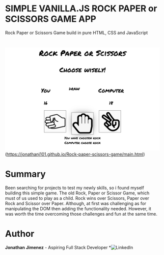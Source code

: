 # SIMPLE VANILLA.JS ROCK PAPER or SCISSORS GAME APP

Rock Paper or Scissors Game build in pure HTML, CSS and JavaScript

#

![Want to play?](/images/gameScreenShot.png)(https://jonathanj101.github.io/Rock-paper-scissors-game/main.html)

# Summary

Been searching for projects to test my newly skills, so i found myself building this simple game. The old Rock, Paper or Scissor Game, which must of us used to play as a child. Rock wins over Scissors, Paper over Rock and Scissor over Paper. Although, at first was challenging as for manipulating the DOM then adding the functionality needed. However, it was worth the time overcoming those challenges and fun at the same time.

# Author

**Jonathan Jimenez** - Aspiring Full Stack Developer \*![LinkedIn](linkedin.com/in/jonathan-jimenez101)
